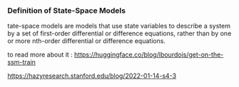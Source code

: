 ### Definition of State-Space Models 

tate-space models are models that use state variables to describe a system by a set of first-order differential or difference equations, rather than by one or more nth-order differential or difference equations. <br>


to read more about it : https://huggingface.co/blog/lbourdois/get-on-the-ssm-train

https://hazyresearch.stanford.edu/blog/2022-01-14-s4-3
